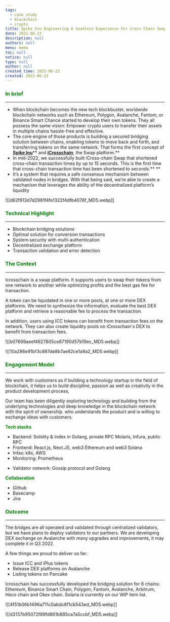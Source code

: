 ```yaml
---
tags: 
  - case study
  - blockchain
  - crypto
title: Spike Inu Engineering A Seamless Experience For Cross Chain Swap And Decentralized Exchange
date: 2022-06-23
description: null
authors: null
menu: memo
toc: null
notice: null
type: null
author: null
created_time: 2022-06-23
created: 2022-06-23
---
```


### <span style='color:green'>In brief</span>

---

* When blockchain becomes the new tech blockbuster, worldwide blockchain networks such as Ethereum, Polygon, Avalanche, Fantom, or Binance Smart Chance started to develop their own tokens. They all possess the same vision: Empower crypto users to transfer their assets in multiple chains hassle-free and effective.
* The core engine of those products is building a secured bridging solution between chains, enabling tokens to move back and forth, and transferring tokens on the same network. That forms the first concept of **[Spike Inu](https://spikeinu.io/)**** and ****[iCrosschain](https://icrosschain.io/)****, the Swap platform.**
* In mid-2022, we successfully built iCross-chain Swap that shortened cross-chain transaction times by up to 15 seconds. This is the first time that cross-chain transaction time has been shortened to seconds.** **
* It’s a system that requires a safe consensus mechanism between validated nodes in bridges. With that being said, we’re able to create a mechanism that leverages the ability of the decentralized platform’s liquidity

![[d62f913d7d2981f4fe1322f4dfb4076f_MD5.webp]]


### <span style='color:green'>Technical Highlight</span>

---

* Blockchain bridging solutions
* Optimal solution for conversion transactions
* System security with multi-authentication
* Decentralized exchange platform
* Transaction validation and error detection

### <span style='color:green'>The Context</span>

---

Icrosschain is a swap platform. It supports users to swap their tokens from one network to another while optimizing profits and the best gas fee for transaction.

A token can be liquidated in one or more pools, at one or more DEX platforms. We need to synthesize the information, evaluate the best DEX platform and retrieve a reasonable fee to process the transaction.

In addition, users using ICC tokens can benefit from transaction fees on the network. They can also create liquidity pools on iCrosschain's DEX to benefit from transaction fees.

<!-- column_list 8d6fe9e1-2003-4103-8b8b-4e43742f4890 -->

<!-- column 8694a9b3-2c97-458f-835e-0964ed0ac6b0 -->

![[b07699aeef4627805ce87190d57b19ec_MD5.webp]]

<!-- column 03d4ca7d-5175-4662-8c8a-50d001ffb4d0 -->

![[10a286e91bf3c887de8b7ae82ce1a9a2_MD5.webp]]


### <span style='color:green'>Engagement Model</span>

---

We work with customers as if building a technology startup in the field of blockchain, it helps us to build discipline, passion as well as creativity in the product development process,

Our team has been diligently exploring technology and building from the underlying technologies and deep knowledge in the blockchain network with the spirit of ownership. who understands the product and is willing to exchange ideas with customers.


<!-- column_list 3b7e944e-b781-44e7-b94c-81100d912e11 -->

<!-- column 4ae33924-f2db-46a0-814b-22aa3461bbc9 -->

<span style='color:green'>**Tech stacks**</span>

* Backend: Solidity & Index in Golang, private RPC Molaris, Infura, public RPC
* Frontend: React.js, Next.JS, web3 Ethereum and web3 Solana
* Infas: k8s, AWS
* Monitoring: Prometheus

<!-- column f22c4ade-2ef4-4014-9e4e-c9e23a34cb7b -->

* Validator network: Gossip protocol and Golang

<span style='color:green'>**Collaboration**</span>

* Github
* Basecamp
* Jira

### <span style='color:green'>Outcome</span>

---

The bridges are all operated and validated through centralized validators, but we have plans to deploy validators to our partners. We are developing DEX exchange on Avalanche with many upgrades and improvements, it may complete it in Q3 2022.

A few things we proud to deliver so far:

* Issue ICC and iPlus tokens
* Release DEX platforms on Avalanche
* Listing tokens on Pancake

Icrosschain has successfully developed the bridging solution for 8 chains: Ethereum, Binance Smart Chain, Polygon, Fantom, Avalanche, Arbitrum, Heco chain and Okex chain. Solana is currently on our WIP item list.

<!-- column_list 5c2dadc1-f07a-40ee-ace4-ced7223ddd93 -->

<!-- column 35922750-523f-42bf-96a3-7eefdcc07a32 -->

![[4f51b06b1496a711c0abdc8f1cb543ed_MD5.webp]]

<!-- column f7228945-a285-4147-88d7-75b08dff9238 -->

![[d3137b95072f99fd861b885ca7a5ccbf_MD5.webp]]


